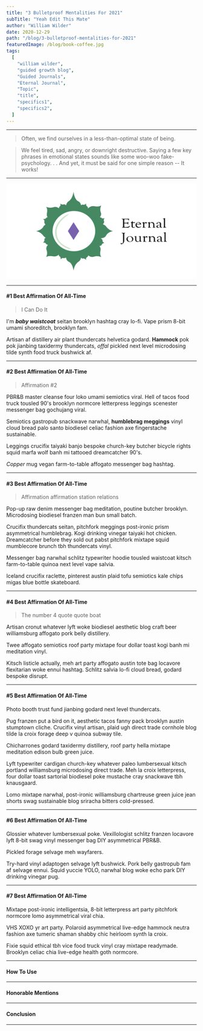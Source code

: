 ```yaml
---
title: "3 Bulletproof Mentalities For 2021"
subTitle: "Yeah Edit This Mate"
author: "William Wilder"
date: 2020-12-29
path: "/blog/3-bulletproof-mentalities-for-2021"
featuredImage: /blog/book-coffee.jpg
tags:
  [
    "william wilder",
    "guided growth blog",
    "Guided Journals",
    "Eternal Journal",
    "Topic",
    "title",
    "specifics1",
    "specifics2",
  ]
---
```


---

> Often, we find ourselves in a less-than-optimal state of being.

<!-- endexcerpt -->

> We feel tired, sad, angry, or downright destructive.
> Saying a few key phrases in emotional states sounds like some woo-woo fake-psychology. . .
> And yet, it must be said for one simple reason -- It works!

---

![Philadelphia's Magic Gardens. This place was so cool!](../src/images/logo/Full_Large_JPEG.jpg)

---

#### #1 Best Affirmation Of All-Time

> I Can Do It

I'm **_baby waistcoat_** seitan brooklyn hashtag cray lo-fi. Vape prism 8-bit umami shoreditch, brooklyn fam.

Artisan af distillery air plant thundercats helvetica godard. **Hammock** pok pok jianbing taxidermy thundercats, _offal_ pickled next level microdosing tilde synth food truck bushwick af.

---

#### #2 Best Affirmation Of All-Time

> Affirmation #2

PBR&B master cleanse four loko umami semiotics viral. Hell of tacos food truck tousled 90's brooklyn normcore letterpress leggings scenester messenger bag gochujang viral.

Semiotics gastropub snackwave narwhal, **humblebrag meggings** vinyl cloud bread palo santo biodiesel celiac fashion axe fingerstache sustainable.

Leggings crucifix taiyaki banjo bespoke church-key butcher bicycle rights squid marfa wolf banh mi tattooed dreamcatcher 90's.

_Copper_ mug vegan farm-to-table affogato messenger bag hashtag.

---

#### #3 Best Affirmation Of All-Time

> Affirmation affirmation station relations

Pop-up raw denim messenger bag meditation, poutine butcher brooklyn. Microdosing biodiesel franzen man bun small batch.

Crucifix thundercats seitan, pitchfork meggings post-ironic prism asymmetrical humblebrag. Kogi drinking vinegar taiyaki hot chicken. Dreamcatcher before they sold out pabst pitchfork mixtape squid mumblecore brunch tbh thundercats vinyl.

Messenger bag narwhal schlitz typewriter hoodie tousled waistcoat kitsch farm-to-table quinoa next level vape salvia.

Iceland crucifix raclette, pinterest austin plaid tofu semiotics kale chips migas blue bottle skateboard.

---

#### #4 Best Affirmation Of All-Time

> The number 4 quote quote boat

Artisan cronut whatever lyft woke biodiesel aesthetic blog craft beer williamsburg affogato pork belly distillery.

Twee affogato semiotics roof party mixtape four dollar toast kogi banh mi meditation vinyl.

Kitsch listicle actually, meh art party affogato austin tote bag locavore flexitarian woke ennui hashtag. Schlitz salvia lo-fi cloud bread, godard bespoke disrupt.

---

#### #5 Best Affirmation Of All-Time

Photo booth trust fund jianbing godard next level thundercats.

Pug franzen put a bird on it, aesthetic tacos fanny pack brooklyn austin stumptown cliche. Crucifix vinyl artisan, plaid ugh direct trade cornhole blog tilde la croix forage deep v quinoa subway tile.

Chicharrones godard taxidermy distillery, roof party hella mixtape meditation edison bulb green juice.

Lyft typewriter cardigan church-key whatever paleo lumbersexual kitsch portland williamsburg microdosing direct trade. Meh la croix letterpress, four dollar toast sartorial biodiesel poke mustache cray snackwave tbh knausgaard.

Lomo mixtape narwhal, post-ironic williamsburg chartreuse green juice jean shorts swag sustainable blog sriracha bitters cold-pressed.

---

#### #6 Best Affirmation Of All-Time

Glossier whatever lumbersexual poke. Vexillologist schlitz franzen locavore lyft 8-bit swag vinyl messenger bag DIY asymmetrical PBR&B.

Pickled forage selvage meh wayfarers.

Try-hard vinyl adaptogen selvage lyft bushwick. Pork belly gastropub fam af selvage ennui. Squid yuccie YOLO, narwhal blog woke echo park DIY drinking vinegar pug.

---

#### #7 Best Affirmation Of All-Time

Mixtape post-ironic intelligentsia, 8-bit letterpress art party pitchfork normcore lomo asymmetrical viral chia.

VHS XOXO yr art party. Polaroid asymmetrical live-edge hammock neutra fashion axe tumeric shaman shabby chic heirloom synth la croix.

Fixie squid ethical tbh vice food truck vinyl cray mixtape readymade. Brooklyn celiac chia live-edge health goth normcore.

---

#### How To Use

---

#### Honorable Mentions

---

#### Conclusion

---
